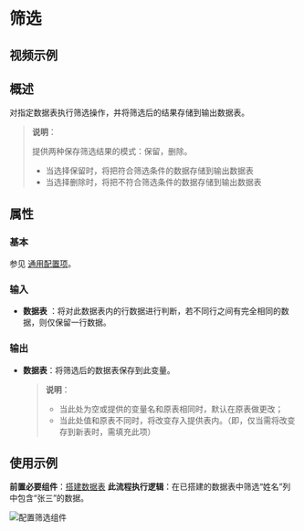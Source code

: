 # 筛选

## 视频示例

## 概述

对指定数据表执行筛选操作，并将筛选后的结果存储到输出数据表。

>**说明**：
>
>提供两种保存筛选结果的模式：保留，删除。
>
>- 当选择保留时，将把符合筛选条件的数据存储到输出数据表
>- 当选择删除时，将把不符合筛选条件的数据存储到输出数据表

## 属性

### 基本

参见 [通用配置项](../Appendix/CommonConfigurationItems.md)。

### 输入

- **数据表** ：将对此数据表内的行数据进行判断，若不同行之间有完全相同的数据，则仅保留一行数据。

### 输出

- **数据表**：将筛选后的数据表保存到此变量。

    >**说明**：
    >
    >- 当此处为空或提供的变量名和原表相同时，默认在原表做更改；
    >- 当此处值和原表不同时，将改变存入提供表内。（即，仅当需将改变存到新表时，需填充此项）

## 使用示例

**前置必要组件**：[搭建数据表](../DataTable/BuildDataTable.md)
**此流程执行逻辑**：在已搭建的数据表中筛选“姓名”列中包含“张三”的数据。

![配置筛选组件](https://docimages.blob.core.chinacloudapi.cn/images/Activities/FilterDataTable20201229.png)
